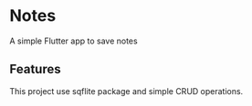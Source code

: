 # Notes
A simple Flutter app to save notes

## Features
This project use sqflite package and simple CRUD operations.